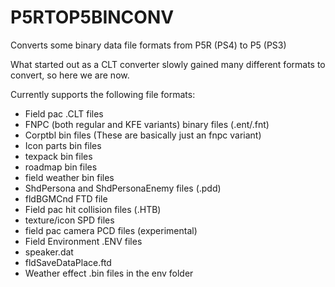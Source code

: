 # P5RTOP5BINCONV
Converts some binary data file formats from P5R (PS4) to P5 (PS3)

What started out as a CLT converter slowly gained many different formats to convert, so here we are now.

Currently supports the following file formats:  
- Field pac .CLT files
- FNPC (both regular and KFE variants) binary files (.ent/.fnt)
- Corptbl bin files (These are basically just an fnpc variant)
- Icon parts bin files
- texpack bin files
- roadmap bin files
- field weather bin files
- ShdPersona and ShdPersonaEnemy files (.pdd)
- fldBGMCnd FTD file
- Field pac hit collision files (.HTB)
- texture/icon SPD files
- field pac camera PCD files (experimental)
- Field Environment .ENV files
- speaker.dat
- fldSaveDataPlace.ftd
- Weather effect .bin files in the env folder
